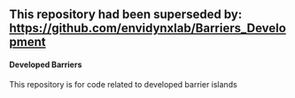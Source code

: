 ## This repository had been superseded by: https://github.com/envidynxlab/Barriers_Development

#### Developed Barriers

This repository is for code related to developed barrier islands

